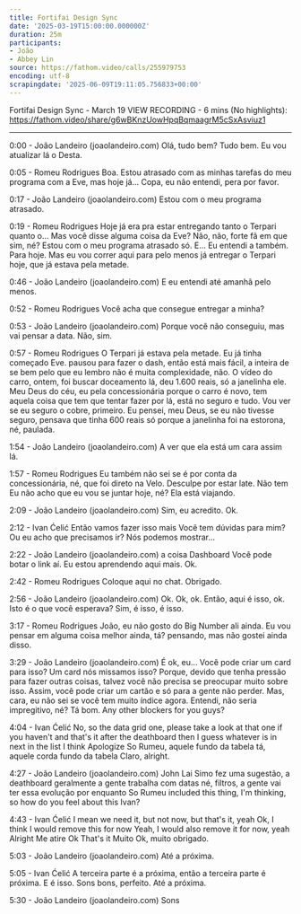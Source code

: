 ```yaml
---
title: Fortifai Design Sync
date: '2025-03-19T15:00:00.000000Z'
duration: 25m
participants:
- João
- Abbey Lin
source: https://fathom.video/calls/255979753
encoding: utf-8
scrapingdate: '2025-06-09T19:11:05.756833+00:00'
---
```


Fortifai Design Sync - March 19
VIEW RECORDING - 6 mins (No highlights): https://fathom.video/share/g6wBKnzUowHpqBqmaagrM5cSxAsviuz1

---

0:00 - João Landeiro (joaolandeiro.com)
  Olá, tudo bem? Tudo bem. Eu vou atualizar lá o Desta.

0:05 - Romeu Rodrigues
  Boa. Estou atrasado com as minhas tarefas do meu programa com a Eve, mas hoje já... Copa, eu não entendi, pera por favor.

0:17 - João Landeiro (joaolandeiro.com)
  Estou com o meu programa atrasado.

0:19 - Romeu Rodrigues
  Hoje já era pra estar entregando tanto o Terpari quanto o... Mas você disse alguma coisa da Eve? Não, não, forte fã em que sim, né?  Estou com o meu programa atrasado só. E... Eu entendi a também. Para hoje. Mas eu vou correr aqui para pelo menos já entregar o Terpari hoje, que já estava pela metade.

0:46 - João Landeiro (joaolandeiro.com)
  E eu entendi até amanhã pelo menos.

0:52 - Romeu Rodrigues
  Você acha que consegue entregar a minha?

0:53 - João Landeiro (joaolandeiro.com)
  Porque você não conseguiu, mas vai pensar a data. Não, sim.

0:57 - Romeu Rodrigues
  O Terpari já estava pela metade. Eu já tinha começado Eve. pausou para fazer o dash, então está mais fácil, a inteira de se bem pelo que eu lembro não é muita complexidade, não.  O vídeo do carro, ontem, foi buscar doceamento lá, deu 1.600 reais, só a janelinha ele. Meu Deus do céu, eu pela concessionária porque o carro é novo, tem aquela coisa que tem que tentar fazer por lá, está no seguro e tudo.  Vou ver se eu seguro o cobre, primeiro. Eu pensei, meu Deus, se eu não tivesse seguro, pensava que tinha 600 reais só porque a janelinha foi na estorona, né, paulada.

1:54 - João Landeiro (joaolandeiro.com)
  A ver que ela está um cara assim lá.

1:57 - Romeu Rodrigues
  Eu também não sei se é por conta da concessionária, né, que foi direto na Velo. Desculpe por estar late.  Não tem Eu não acho que eu vou se juntar hoje, né? Ela está viajando.

2:09 - João Landeiro (joaolandeiro.com)
  Sim, eu acredito. Ok.

2:12 - Ivan Ćelić
  Então vamos fazer isso mais Você tem dúvidas para mim? Ou eu acho que precisamos ir? Nós podemos mostrar...

2:22 - João Landeiro (joaolandeiro.com)
  a coisa Dashboard Você pode botar o link aí. Eu estou aprendendo aqui mais. Ok.

2:42 - Romeu Rodrigues
  Coloque aqui no chat. Obrigado.

2:56 - João Landeiro (joaolandeiro.com)
  Ok. Ok, ok. Então, aqui é isso, ok. Isto é o que você esperava? Sim, é isso, é isso.

3:17 - Romeu Rodrigues
  João, eu não gosto do Big Number ali ainda. Eu vou pensar em alguma coisa melhor ainda, tá? pensando, mas não gostei ainda disso.

3:29 - João Landeiro (joaolandeiro.com)
  É ok, eu... Você pode criar um card para isso? Um card nós missamos isso? Porque, devido que tenha pressão para fazer outras coisas, talvez você não precisa se preocupar muito sobre isso.  Assim, você pode criar um cartão e só para a gente não perder. Mas, cara, eu não sei se você tem muito índice agora.  Entendi, não seria impregitivo, né? Tá bom. Any other blockers for you guys?

4:04 - Ivan Ćelić
  No, so the data grid one, please take a look at that one if you haven't and that's it after the deathboard then I guess whatever is in next in the list I think Apologize So Rumeu, aquele fundo da tabela tá, aquele corda fundo da tabela Claro, alright.

4:27 - João Landeiro (joaolandeiro.com)
  John Lai Simo fez uma sugestão, a deathboard geralmente a gente trabalha com datas né, filtros, a gente vai ter essa evolução por enquanto So Rumeu included this thing, I'm thinking, so how do you feel about this Ivan?

4:43 - Ivan Ćelić
  I mean we need it, but not now, but that's it, yeah Ok, I think I would remove this for now Yeah, I would also remove it for now, yeah Alright Me atire Ok That's it  Muito Ok, muito obrigado.

5:03 - João Landeiro (joaolandeiro.com)
  Até a próxima.

5:05 - Ivan Ćelić
  A terceira parte é a próxima, então a terceira parte é próxima. E é isso. Sons bons, perfeito. Até a próxima.

5:30 - João Landeiro (joaolandeiro.com)
  Sons